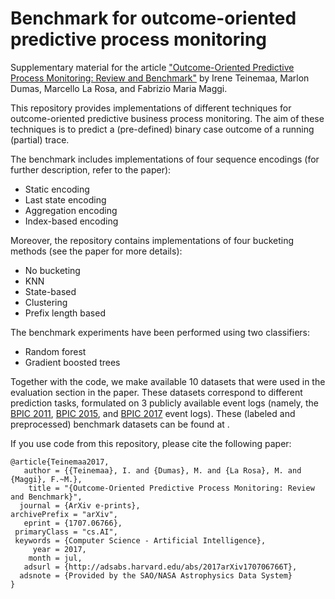# Benchmark for outcome-oriented predictive process monitoring
Supplementary material for the article ["Outcome-Oriented Predictive Process Monitoring: Review and Benchmark"](https://arxiv.org/abs/1707.06766) by Irene Teinemaa, Marlon Dumas, Marcello La Rosa, and Fabrizio Maria Maggi.

This repository provides implementations of different techniques for outcome-oriented predictive business process monitoring. The aim of these techniques is to predict a (pre-defined) binary case outcome of a running (partial) trace. 

The benchmark includes implementations of four sequence encodings (for further description, refer to the paper):

* Static encoding
* Last state encoding
* Aggregation encoding
* Index-based encoding

Moreover, the repository contains implementations of four bucketing methods (see the paper for more details):

* No bucketing
* KNN
* State-based
* Clustering
* Prefix length based

The benchmark experiments have been performed using two classifiers:

* Random forest
* Gradient boosted trees

Together with the code, we make available 10 datasets that were used in the evaluation section in the paper. These datasets correspond to different prediction tasks, formulated on 3 publicly available event logs (namely, the [BPIC 2011](https://data.4tu.nl/repository/uuid:d9769f3d-0ab0-4fb8-803b-0d1120ffcf54), [BPIC 2015](http://data.4tu.nl/repository/uuid:31a308ef-c844-48da-948c-305d167a0ec1), and [BPIC 2017](http://data.4tu.nl/repository/uuid:5f3067df-f10b-45da-b98b-86ae4c7a310b) event logs). These (labeled and preprocessed) benchmark datasets can be found at [](https://drive.google.com/file/d/0B-ifLE4v5dewMlI5enJKWnBwb0k).

If you use code from this repository, please cite the following paper:

```
@article{Teinemaa2017,
   author = {{Teinemaa}, I. and {Dumas}, M. and {La Rosa}, M. and {Maggi}, F.~M.},
    title = "{Outcome-Oriented Predictive Process Monitoring: Review and Benchmark}",
  journal = {ArXiv e-prints},
archivePrefix = "arXiv",
   eprint = {1707.06766},
 primaryClass = "cs.AI",
 keywords = {Computer Science - Artificial Intelligence},
     year = 2017,
    month = jul,
   adsurl = {http://adsabs.harvard.edu/abs/2017arXiv170706766T},
  adsnote = {Provided by the SAO/NASA Astrophysics Data System}
}
```
